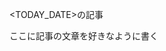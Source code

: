 
<TODAY_DATE>の記事

<!--more-->


ここに記事の文章を好きなように書く


<!-- HugoTextWriterからsubmoduleを更新するスクリプト ->  (cd ../../../ && git add contents && git commit -m "update diary from submodule" && git push) -->
